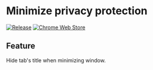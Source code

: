 # Minimize privacy protection

[![Release](https://img.shields.io/github/v/release/dragonish/minimize-privacy-protection.svg?color=orange)](https://github.com/dragonish/minimize-privacy-protection/releases/latest) [![Chrome Web Store](https://img.shields.io/chrome-web-store/v/bohnpkhealmagmoobljhacfklpcmnkoi?maxAge=86400)](https://chromewebstore.google.com/detail/minimize-privacy-protection/bohnpkhealmagmoobljhacfklpcmnkoi)

## Feature

Hide tab's title when minimizing window.

